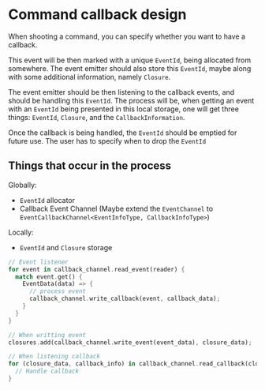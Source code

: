 # Command callback design

When shooting a command, you can specify whether you want to have a callback.

This event will be then marked with a unique `EventId`, being allocated from somewhere. The event emitter should also store this `EventId`, maybe along with some additional information, namely `Closure`.

The event emitter should be then listening to the callback events, and should be handling this `EventId`. The process will be, when getting an event with an `EventId` being presented in this local storage, one will get three things: `EventId`, `Closure`, and the `CallbackInformation`.

Once the callback is being handled, the `EventId` should be emptied for future use. The user has to specify when to drop the `EventId`

## Things that occur in the process

Globally:
- `EventId` allocator
- Callback Event Channel (Maybe extend the `EventChannel` to `EventCallbackChannel<EventInfoType, CallbackInfoType>`)

Locally:
- `EventId` and `Closure` storage

``` rust
// Event listener
for event in callback_channel.read_event(reader) {
  match event.get() {
    EventData(data) => {
      // process event
      callback_channel.write_callback(event, callback_data);
    }
  }
}
```

``` rust
// When writting event
closures.add(callback_channel.write_event(event_data), closure_data);

// When listening callback
for (closure_data, callback_info) in callback_channel.read_callback(closures) {
  // Handle callback
}
```